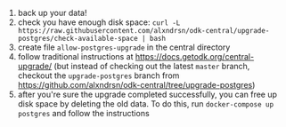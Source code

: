 1. back up your data!
2. check you have enough disk space: `curl -L https://raw.githubusercontent.com/alxndrsn/odk-central/upgrade-postgres/check-available-space | bash`
3. create file `allow-postgres-upgrade` in the central directory
4. follow traditional instructions at https://docs.getodk.org/central-upgrade/ (but instead of checking out the latest `master` branch, checkout the `upgrade-postgres` branch from https://github.com/alxndrsn/odk-central/tree/upgrade-postgres)
5. after you're sure the upgrade completed successfully, you can free up disk space by deleting the old data.  To do this, run `docker-compose up postgres` and follow the instructions

